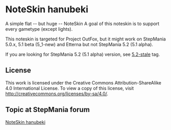 NoteSkin hanubeki
=================

A simple flat -- but huge -- NoteSkin
A goal of this noteskin is to support every gametype (except lights).

This noteskin is targeted for Project OutFox, but it might work on StepMania 5.0.x, 5.1 beta (5_1-new) and Etterna but not StepMania 5.2 (5.1 alpha).

If you are looking for StepMania 5.2 (5.1 alpha) version, see [5.2-stale](https://github.com/hanubeki/noteskin-hanubeki/tree/5.2-stale) tag.

License
-------

This work is licensed under the Creative Commons Attribution-ShareAlike 4.0
International License. To view a copy of this license,
visit http://creativecommons.org/licenses/by-sa/4.0/.

Topic at StepMania forum
------------------------

[NoteSkin hanubeki](http://www.stepmania.com/forums/themes/show/4557)
